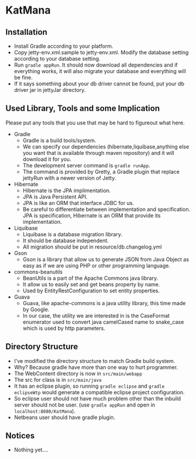 KatMana
=======

Installation
------------

- Install Gradle according to your platform.
- Copy jetty-env.xml.sample to jetty-env.xml. Modify the database setting according to your database setting.
- Run `gradle appRun`. It should now download all dependencies and if everything works, it will also migrate your database and everything will be fine.
- If it says something about your db driver cannot be found, put your db driver jar in jettyJar directory.

Used Library, Tools and some Implication
----------------------------------------
Please put any tools that you use that may be hard to figureout what here.

- Gradle
    - Gradle is a build tools/system.
    - We can specify our dependencies (hibernate,liquibase,anything else you want that is available through maven repository) and it will download it for you.
    - The development server command is `gradle runApp`.
    - The command is provided by Gretty, a Gradle plugin that replace jettyRun with a newer version of Jetty. 
- Hibernate
    - Hibernate is the JPA implimentation.
    - JPA is Java Persistent API.
    - JPA is like an ORM that interface JDBC for us.
    - Be careful to differentiate between implementation and specification. JPA is specification, Hibernate is an ORM that provide its implementation.
- Liquibase
    - Liquibase is a database migration library.
    - It should be database independent.
    - All migration should be put in resource/db.changelog.yml
- Gson
    - Gson is a library that allow us to generate JSON from Java Object as easy as if we are using PHP or other programming language.
- commons-beanutils
    - BeanUtils is a part of the Apache Commons java library.
    - It allow us to easily set and get beans property by name.
    - Used by EntityRestConfiguration to set entity properties.
- Guava
	- Guava, like apache-commons is a java utility library, this time made by Google.
	- In our case, the utility we are interested in is the CaseFormat enumerator used to convert
	  java camelCased name to snake_case which is used by http parameters.

Directory Structure
-------------------

- I've modified the directory structure to match Gradle build system.
- Why? Because gradle have more than one way to hurt programmer.
- The WebContent directory is now in `src/main/webapp`
- The src for class is in `src/main/java`
- It has an eclipse plugin, so running `gradle eclipse` and `gradle eclipseWtp` would generate a compatible eclipse project configuration.
- So eclipse user should not have much problem other than the inbuild server should not be user. (use `gradle appRun` and open in `localhost:8080/KatMana`). 
- Netbeans user should have gradle plugin.

Notices
-------

- Nothing yet....
